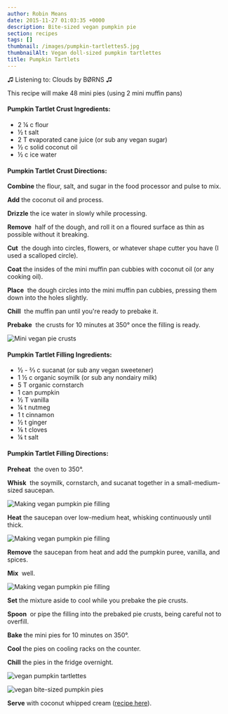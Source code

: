 ```yaml
---
author: Robin Means
date: 2015-11-27 01:03:35 +0000
description: Bite-sized vegan pumpkin pie
section: recipes
tags: []
thumbnail: /images/pumpkin-tartlettes5.jpg
thumbnailAlt: Vegan doll-sized pumpkin tartlettes
title: Pumpkin Tartlets
---
```


♫&nbsp;Listening to: Clouds by BØRNS ♫



This recipe will make 48 mini pies (using 2 mini muffin pans)

#### Pumpkin Tartlet Crust Ingredients:

- 2 ¼ c flour
- ½ t salt
- 2 T evaporated cane juice (or sub any vegan sugar)
- ½ c solid coconut oil
- ½ c ice water



#### Pumpkin Tartlet Crust Directions:

**Combine** the flour, salt, and sugar in the food processor and pulse to mix.

**Add** the coconut oil and process.

**Drizzle** the ice water in slowly while processing.

**Remove** &nbsp;half of the dough, and roll it on a floured surface as thin as possible without it breaking.

**Cut** &nbsp;the dough into circles, flowers, or whatever shape cutter you have (I used a scalloped circle).

**Coat** the insides of the mini muffin pan cubbies with coconut oil (or any cooking oil).

**Place** &nbsp;the dough circles into the mini muffin pan cubbies, pressing them down into the holes slightly.

**Chill** &nbsp;the muffin pan until you're ready to prebake it.

**Prebake** &nbsp;the crusts for 10 minutes at 350° once the filling is ready.

![Mini vegan pie crusts](/images/pumpkin-tartlettes4.jpg)



#### Pumpkin Tartlet Filling Ingredients:

- ½ - ⅔ c sucanat (or sub any vegan sweetener)
- 1 ½ c organic soymilk (or sub any nondairy milk)
- 5 T organic cornstarch
- 1 can pumpkin
- ½ T vanilla
- ¼ t nutmeg
- 1 t cinnamon
- ½ t ginger
- ⅛ t cloves
- ¼ t salt



#### Pumpkin Tartlet Filling Directions:

**Preheat** &nbsp;the oven to 350°.

**Whisk** &nbsp;the soymilk, cornstarch, and sucanat together in a small-medium-sized saucepan.

![Making vegan pumpkin pie filling](/images/pumpkin-tartlettes1.jpg)

**Heat** the saucepan over low-medium heat, whisking continuously until thick.

![Making vegan pumpkin pie filling](/images/pumpkin-tartlettes2.jpg)

**Remove** the saucepan from heat and add the pumpkin puree, vanilla, and spices.

**Mix** &nbsp;well.

![Making vegan pumpkin pie filling](/images/pumpkin-tartlettes3.jpg)

**Set** the mixture aside to cool while you prebake the pie crusts.

**Spoon** &nbsp;or pipe the filling into the prebaked pie crusts, being careful not to overfill.

**Bake** the mini pies for 10 minutes on 350°.

**Cool** the pies on cooling racks on the counter.

**Chill** the pies in the fridge overnight.

![vegan pumpkin tartlettes](/images/pumpkin-tartlettes7.jpg)

![vegan bite-sized pumpkin pies](/images/pumpkin-tartlettes6.jpg)

**Serve** with coconut whipped cream ([recipe here](http://vegandollhouse.com/recipes/strawberry-shortcake-hors-d-eouvres)).

